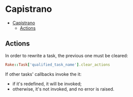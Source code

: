 # Capistrano

- [Capistrano](#capistrano)
  - [Actions](#actions)

## Actions

In order to rewrite a task, the previous one must be cleared:

```ruby
Rake::Task['qualified_task_name'].clear_actions
```

If other tasks' callbacks invoke the it:

- if it's redefined, it will be invoked;
- otherwise, it's not invoked, and no error is raised.
